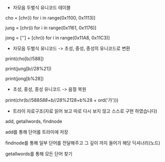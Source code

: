 - 자모음 두벌식 유니코드 테이블 

cho = [chr(i) for i in range(0x1100, 0x1113)]

jung = [chr(i) for i in range(0x1161, 0x1176)]

jong = [''] + [chr(i) for i in range(0x11A8, 0x11C3)]

- 자모음 두벌식 유니코드 -> 초성, 중성, 종성의 유니코드로 변환

print(cho[b//588])

print(jung[b//28%21])

print(jong[b%28])

- 초성, 중성, 종성 유니코드 -> 음절 복원

print(chr(b//588*588+b//28%21*28+b%28 + ord('가')))

- 트라이 자료구조(자료 읽어 보고 따로 다시 보지 않고 스스로 구현 하였습니다)

add, getallwords, findnode

add를 통해 단어를 트라이에 저장

findnode를 통해 일부 단어를 전달해주고 그 깊이 까지 들어가 해당 딕셔너리(노드)

getallwords를 통해 모든 단어 찾기
